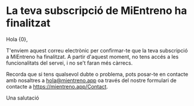 # La teva subscripció de MiEntreno ha finalitzat

Hola {0},

T'enviem aquest correu electrònic per confirmar-te que la teva subscripció a MiEntreno ha finalitzat. A partir d'aquest moment, no tens accés a les funcionalitats del servei, i no se't faran més càrrecs.

Recorda que si tens qualsevol dubte o problema, pots posar-te en contacte amb nosaltres a <hola@mientreno.app> oa través del nostre formulari de contacte a <https://mientreno.app/Contact>.

Una salutació